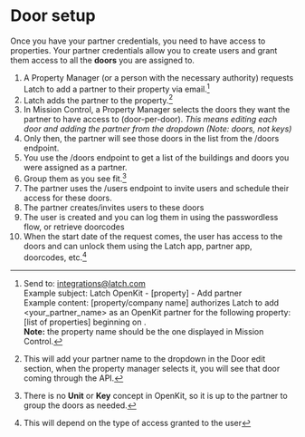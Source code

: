 # Door setup
Once you have your partner credentials, you need to have access to properties. Your partner credentials allow you to create users and grant them access to all the **doors** you are assigned to.

1. A Property Manager (or a person with the necessary authority) requests Latch to add a partner to their property via email.[^1]
2. Latch adds the partner to the property.[^2]
3. In Mission Control, a Property Manager selects the doors they want the partner to have access to (door-per-door). _This means editing each door and adding the partner from the dropdown (Note: doors, not keys)_
4. Only then, the partner will see those doors in the list from the /doors endpoint.
5. You use the /doors endpoint to get a list of the buildings and doors you were assigned as a partner.
6. Group them as you see fit.[^3]
7. The partner uses the /users endpoint to invite users and schedule their access for these doors.
8. The partner creates/invites users to these doors
9. The user is created and you can log them in using the passwordless flow, or retrieve doorcodes
10. When the start date of the request comes, the user has access to the doors and can unlock them using the Latch app, partner app, doorcodes, etc.[^4]

[^1]: Send to: integrations@latch.com<br/>Example subject: Latch OpenKit - [property] - Add partner<br/>Example content: [property/company name] authorizes Latch to add <your_partner_name> as an OpenKit partner for the following property: [list of properties] beginning on <date>.<br/>**Note:** the property name should be the one displayed in Mission Control.
[^2]: This will add your partner name to the dropdown in the Door edit section, when the property manager selects it, you will see that door coming through the API.
[^3]: There is no **Unit** or **Key** concept in OpenKit, so it is up to the partner to group the doors as needed.
[^4]: This will depend on the type of access granted to the user

